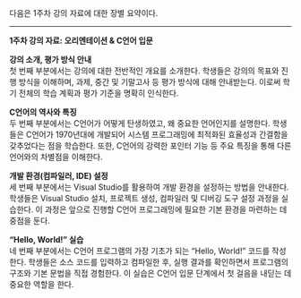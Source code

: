 다음은 1주차 강의 자료에 대한 장별 요약이다.

---

**1주차 강의 자료: 오리엔테이션 & C언어 입문**

**강의 소개, 평가 방식 안내**  
첫 번째 부분에서는 강의에 대한 전반적인 개요를 소개한다. 학생들은 강의의 목표와 진행 방식을 이해하며, 과제, 중간 및 기말고사 등 평가 방식에 대해 안내받는다. 이로써 학기 전체의 학습 계획과 평가 기준을 명확히 인식한다.

**C언어의 역사와 특징**  
두 번째 부분에서는 C언어가 어떻게 탄생하였고, 왜 중요한 언어인지를 설명한다. 학생들은 C언어가 1970년대에 개발되어 시스템 프로그래밍에 최적화된 효율성과 간결함을 갖추었다는 점을 학습한다. 또한, C언어의 강력한 포인터 기능 등 주요 특징을 통해 다른 언어와의 차별점을 이해한다.

**개발 환경(컴파일러, IDE) 설정**  
세 번째 부분에서는 Visual Studio를 활용하여 개발 환경을 설정하는 방법을 안내한다. 학생들은 Visual Studio 설치, 프로젝트 생성, 컴파일러 및 디버깅 도구 설정 과정을 실습한다. 이 과정은 앞으로 진행할 C언어 프로그래밍에 필요한 기본 환경을 마련하는 데 중점을 둔다.

**“Hello, World!” 실습**  
네 번째 부분에서는 C언어 프로그램의 가장 기초가 되는 “Hello, World!” 코드를 작성한다. 학생들은 소스 코드를 입력하고 컴파일한 후, 실행 결과를 확인하면서 프로그램의 구조와 기본 문법을 직접 경험한다. 이 실습은 C언어 입문 단계에서 첫 걸음을 내딛는 데 중요한 역할을 한다.
